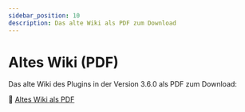 ```yaml
---
sidebar_position: 10
description: Das alte Wiki als PDF zum Download
---
```


# Altes Wiki (PDF)

Das alte Wiki des Plugins in der Version 3.6.0 als PDF zum Download:

📄 [Altes Wiki als PDF](./files/Sonos4Loxone_v3.6.0.pdf)